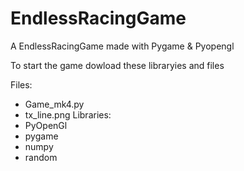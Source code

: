 # EndlessRacingGame
A EndlessRacingGame made with Pygame &amp; Pyopengl


To start the game dowload these libraryies and files

Files:
-	Game_mk4.py
-	tx_line.png
Libraries:
-	PyOpenGl
-	pygame
-	numpy
-	random
